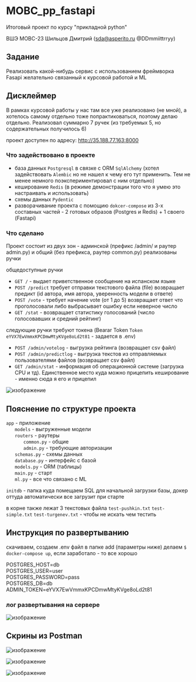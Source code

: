 # MOBC_pp_fastapi
Итоговый проект по курсу "прикладной python"

ВШЭ МОВС-23 Шильцов Дмитрий (sda@asperito.ru @DDmmiittrryy)

## Задание 
Реализовать какой-нибудь сервис с использованием фреймворка Fasapi желательно связанный к курсовой работой и ML

## Дисклеймер
В рамках курсовой работы у нас там все уже реализовано (не мной), а хотелось самому отдельно тоже попрактиковаться, поэтому делаю отдельно.
Реализовал суммарно 7 ручек (из требуемых 5, но содержательных получилось 6)

проект доступен по адресу: http://35.188.77.163:8000

### Что задействовано в проекте
- база данных `Postgresql` в связке с ORM `SqlAlchemy` (хотел задействовать `Alembic` но не нашел к чему его тут применить. Тем не менее немного поэкспериментировал с ним отдельно)
- кеширование `Redis` (в режиме демонстрации того что я умею это настраивать и использовать)
- схемы данных `Pydentic`
- разворачивание проекта с помощию `dokcer-compose` из 3-х составных частей - 2  готовых образов (Postgres и Redis) + 1 своего (Fastapi)

### Что сделано
Проект состоит из двух зон - админской (префикс /admin/ и раутер admin.py) и общий (без префикса, раутер common.py)
реализованы ручки

общедоступные ручки
- `GET /` - выдает приветственное сообщение на испанском языке
- `POST /predict` требует отправки текстового файла (file) возвращает предикт (id автора, имя автора, уверенность модели в ответе)
- `POST /vote` - требует начение vote (от 1 до 5) возвращает ответ что проголосовали либо выбрасывает ошибку если неверное число
- `GET /stat` - возвращает статистику голосований (число голосовавших и средний рейтинг)

следующие ручки требуют токена (Bearar Token `Token` `eYVX7EwVmmxKPCDmwMtyKVge8oLd2t81` - задается в .env)
- `POST /admin/votelog` - выгрузка рейтинга (возвращает csv файл)
- `POST /admin/predictlog` - выгрузка текстов из отправляемых пользователями файлов (возвращает csv файл)
- `GET /admin/stat` - информация об операционной системе (загрузка CPU и тд). Единственное место куда можно прицепить кеширование - именно сюда я его и прицепил 

![изображение](https://github.com/shiltsov/MOBC_pp_fastapi/assets/54742337/e024d9cc-4c7c-4148-8b74-b73c90b4b7e7)

## Пояснение по структуре проекта

`app` - приложение<br>
&nbsp;&nbsp;&nbsp;&nbsp;&nbsp;&nbsp;`models` - выгруженные модели<br>
&nbsp;&nbsp;&nbsp;&nbsp;&nbsp;&nbsp;`routers` - раутеры<br>
&nbsp;&nbsp;&nbsp;&nbsp;&nbsp;&nbsp;&nbsp;&nbsp;&nbsp;&nbsp;&nbsp;&nbsp;`common.py` - общие<br>
&nbsp;&nbsp;&nbsp;&nbsp;&nbsp;&nbsp;&nbsp;&nbsp;&nbsp;&nbsp;&nbsp;&nbsp;`admin.py` - требующие авторизации <br>
&nbsp;&nbsp;&nbsp;&nbsp;&nbsp;&nbsp;`schemas.py` - схемы данных<br>
&nbsp;&nbsp;&nbsp;&nbsp;&nbsp;&nbsp;`database.py` - интерфейс с базой<br>
&nbsp;&nbsp;&nbsp;&nbsp;&nbsp;&nbsp;`models.py` - ORM (таблицы)<br>
&nbsp;&nbsp;&nbsp;&nbsp;&nbsp;&nbsp;`main.py` - старт<br>
&nbsp;&nbsp;&nbsp;&nbsp;&nbsp;&nbsp;`ml.py` - все что связано с ML<br>

`initdb` - папка куда помещаем SQL для начальной загрузки базы, докер оттуда автоматически все загрузит при старте

в корне также лежат 3 текстовых файла `test-pushkin.txt` `test-simple.txt` `test-turgenev.txt` - чтобы не искать чем тестить

## Инструкция по развертыванию

скачиваем, создаем .env файл в папке add (параметры ниже) делаем `$ docker-compose up`, если заработало - то все хорошо

POSTGRES_HOST=db<br>
POSTGRES_USER=user<br>
POSTGRES_PASSWORD=pass<br>
POSTGRES_DB=db<br>
ADMIN_TOKEN=eYVX7EwVmmxKPCDmwMtyKVge8oLd2t81<br>

### лог развертывания на сервере

![изображение](https://github.com/shiltsov/MOBC_pp_fastapi/assets/54742337/539fa820-8ed8-4d10-81ce-65ffd3ec103a)

## Скрины из Postman 

![изображение](https://github.com/shiltsov/MOBC_pp_fastapi/assets/54742337/eb554fee-8f81-44a2-81d8-4df2e54e84d9)

![изображение](https://github.com/shiltsov/MOBC_pp_fastapi/assets/54742337/c9ba5db3-d0aa-4ecb-bf3c-6fdade6d76a1)

![изображение](https://github.com/shiltsov/MOBC_pp_fastapi/assets/54742337/dcab9f92-6f95-4da9-b73a-76a5bf9c4579)


